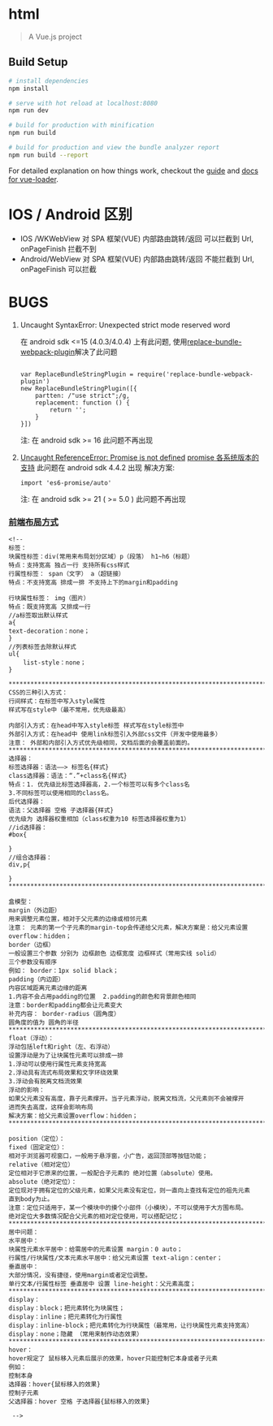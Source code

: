 # html

> A Vue.js project

## Build Setup

```bash
# install dependencies
npm install

# serve with hot reload at localhost:8080
npm run dev

# build for production with minification
npm run build

# build for production and view the bundle analyzer report
npm run build --report
```

For detailed explanation on how things work, checkout the [guide](http://vuejs-templates.github.io/webpack/) and [docs for vue-loader](http://vuejs.github.io/vue-loader).

# IOS / Android 区别

-   IOS /WKWebView 对 SPA 框架(VUE) 内部路由跳转/返回 可以拦截到 Url, onPageFinish 拦截不到
-   Android/WebView 对 SPA 框架(VUE) 内部路由跳转/返回 不能拦截到 Url, onPageFinish 可以拦截

# BUGS

1. Uncaught SyntaxError: Unexpected strict mode reserved word

    在 android sdk <=15 (4.0.3/4.0.4) 上有此问题, 使用[replace-bundle-webpack-plugin](https://github.com/kimhou/replace-bundle-webpack-plugin)解决了此问题

    ```

    var ReplaceBundleStringPlugin = require('replace-bundle-webpack-plugin')
    new ReplaceBundleStringPlugin([{
        partten: /"use strict";/g,
        replacement: function () {
            return '';
        }
    }])
    ```

    注: 在 android sdk >= 16 此问题不再出现

2. [Uncaught ReferenceError: Promise is not defined](https://github.com/axios/axios/issues/188)
   [promise 各系统版本的支持](http://caniuse.com/#search=promise)
   此问题在 android sdk 4.4.2 出现
   解决方案:
    ```
    import 'es6-promise/auto'
    ```
    注: 在 android sdk >= 21 ( >= 5.0 ) 此问题不再出现

### [前端布局方式](https://blog.csdn.net/baiccnymyh/article/details/77986049?utm_source=blogxgwz3)

```
<!--
标签：
块属性标签：div(常用来布局划分区域）p（段落） h1~h6（标题）
特点：支持宽高 独占一行 支持所有css样式
行属性标签： span（文字） a（超链接）
特点：不支持宽高 排成一排 不支持上下的margin和padding

行块属性标签： img（图片）
特点：既支持宽高 又排成一行
//a标签取出默认样式
a{
text-decoration：none；
}
//列表标签去除默认样式
ul{
    list-style：none；
}

*********************************************************************************
CSS的三种引入方式：
行间样式：在标签中写入style属性
样式写在style中（最不常用，优先级最高）

内部引入方式：在head中写入style标签 样式写在style标签中
外部引入方式：在head中 使用link标签引入外部css文件（开发中使用最多）
注意： 外部和内部引入方式优先级相同，文档后面的会覆盖前面的。
********************************************************************************
选择器：
标签选择器：语法——> 标签名{样式}
class选择器：语法：“.”+class名{样式}
特点：1. 优先级比标签选择器高，2.一个标签可以有多个class名
3.不同标签可以使用相同的class名。
后代选择器：
语法：父选择器 空格 子选择器{样式}
优先级为 选择器权重相加（class权重为10 标签选择器权重为1）
//id选择器：
#box{

}
//组合选择器：
div,p{

}
**************************************************************************

盒模型：
margin（外边距）
用来调整元素位置，相对于父元素的边缘或相邻元素
注意： 元素的第一个子元素的margin-top会传递给父元素，解决方案是：给父元素设置
overflow：hidden；
border（边框）
一般设置三个参数 分别为 边框颜色 边框宽度 边框样式（常用实线 solid）
三个参数没有顺序
例如： border：1px solid black；
padding（内边距）
内容区域距离元素边缘的距离
1.内容不会占用padding的位置  2.padding的颜色和背景颜色相同
注意：border和padding都会让元素变大
补充内容： border-radius（圆角度）
圆角度的值为 圆角的半径
*********************************************************************************
float（浮动）：
浮动包括left和right（左、右浮动）
设置浮动是为了让块属性元素可以排成一排
1.浮动可以使用行属性元素支持宽高
2.浮动具有流式布局效果和文字环绕效果
3.浮动会有脱离文档流效果
浮动的影响：
如果父元素没有高度，靠子元素撑开。当子元素浮动，脱离文档流，父元素则不会被撑开
进而失去高度，这样会影响布局
解决方案：给父元素设置overflow：hidden；
*********************************************************************************

position（定位）：
fixed（固定定位）：
相对于浏览器可视窗口，一般用于悬浮窗，小广告，返回顶部等按钮功能；
relative（相对定位）
定位相对于它原来的位置，一般配合子元素的 绝对位置（absolute）使用。
absolute（绝对定位）：
定位现对于拥有定位的父级元素，如果父元素没有定位，则一直向上查找有定位的祖先元素
直到body为止。
注意：定位只适用于，某一个模块中的摸个小部件（小模块），不可以使用于大方围布局。
绝对定位大多数情况配合父元素的相对定位使用，可以搭配记忆；
********************************************************************************
居中问题：
水平居中：
块属性元素水平居中：给需居中的元素设置 margin：0 auto；
行属性/行块属性/文本元素水平居中：给父元素设置 text-align：center；
垂直居中：
大部分情况，没有捷径，使用margin或者定位调整。
单行文本/行属性标签 垂直居中 设置 line-height：父元素高度；
******************************************************************************
display：
display：block；把元素转化为块属性；
display：inline；把元素转化为行属性
display：inline-block；把元素转化为行块属性（最常用，让行块属性元素支持宽高）
display：none；隐藏 （常用来制作动态效果）
*******************************************************************************
hover：
hover规定了 鼠标移入元素后展示的效果，hover只能控制它本身或者子元素
例如：
控制本身
选择器：hover{鼠标移入的效果}
控制子元素
父选择器：hover 空格 子选择器{鼠标移入的效果}

 -->
```
